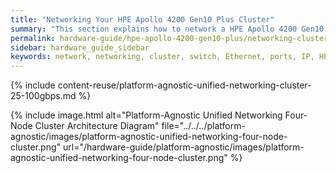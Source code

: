 ```yaml
---
title: "Networking Your HPE Apollo 4200 Gen10 Plus Cluster"
summary: "This section explains how to network a HPE Apollo 4200 Gen10 Plus cluster."
permalink: hardware-guide/hpe-apollo-4200-gen10-plus/networking-cluster.html
sidebar: hardware_guide_sidebar
keywords: network, networking, cluster, switch, Ethernet, ports, IP, HPE, Apollo 4200 Gen10 Plus
---
```


{% include content-reuse/platform-agnostic-unified-networking-cluster-25-100gbps.md %}

{% include image.html alt="Platform-Agnostic Unified Networking Four-Node Cluster Architecture Diagram" file="../../../platform-agnostic/images/platform-agnostic-unified-networking-four-node-cluster.png" url="/hardware-guide/platform-agnostic/images/platform-agnostic-unified-networking-four-node-cluster.png" %}

